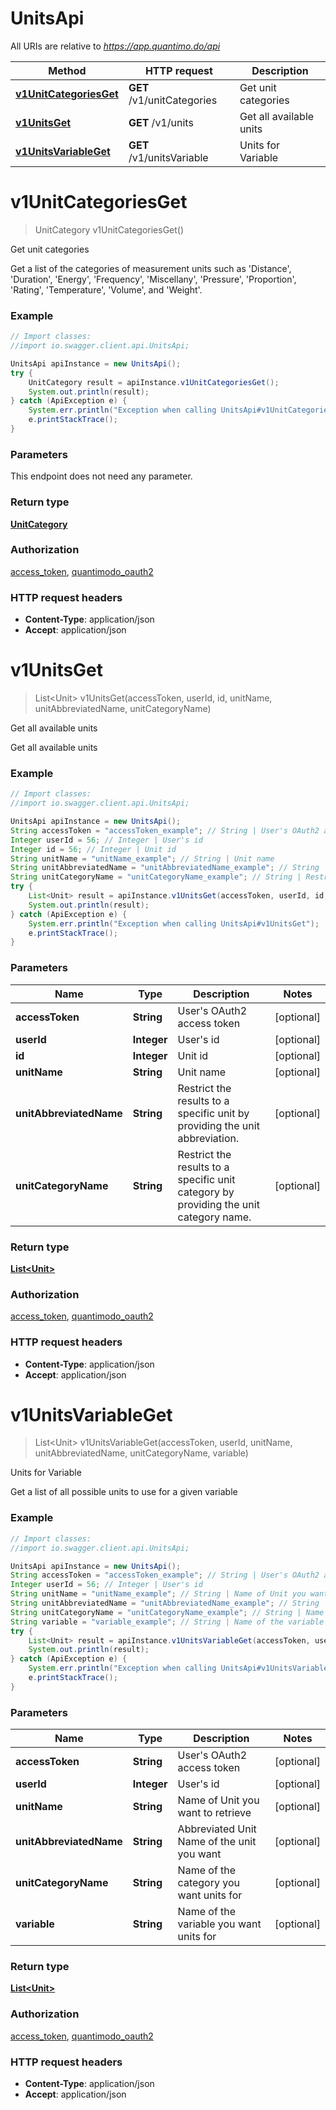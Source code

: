 # UnitsApi

All URIs are relative to *https://app.quantimo.do/api*

Method | HTTP request | Description
------------- | ------------- | -------------
[**v1UnitCategoriesGet**](UnitsApi.md#v1UnitCategoriesGet) | **GET** /v1/unitCategories | Get unit categories
[**v1UnitsGet**](UnitsApi.md#v1UnitsGet) | **GET** /v1/units | Get all available units
[**v1UnitsVariableGet**](UnitsApi.md#v1UnitsVariableGet) | **GET** /v1/unitsVariable | Units for Variable


<a name="v1UnitCategoriesGet"></a>
# **v1UnitCategoriesGet**
> UnitCategory v1UnitCategoriesGet()

Get unit categories

Get a list of the categories of measurement units such as &#39;Distance&#39;, &#39;Duration&#39;, &#39;Energy&#39;, &#39;Frequency&#39;, &#39;Miscellany&#39;, &#39;Pressure&#39;, &#39;Proportion&#39;, &#39;Rating&#39;, &#39;Temperature&#39;, &#39;Volume&#39;, and &#39;Weight&#39;.

### Example
```java
// Import classes:
//import io.swagger.client.api.UnitsApi;

UnitsApi apiInstance = new UnitsApi();
try {
    UnitCategory result = apiInstance.v1UnitCategoriesGet();
    System.out.println(result);
} catch (ApiException e) {
    System.err.println("Exception when calling UnitsApi#v1UnitCategoriesGet");
    e.printStackTrace();
}
```

### Parameters
This endpoint does not need any parameter.

### Return type

[**UnitCategory**](UnitCategory.md)

### Authorization

[access_token](../README.md#access_token), [quantimodo_oauth2](../README.md#quantimodo_oauth2)

### HTTP request headers

 - **Content-Type**: application/json
 - **Accept**: application/json

<a name="v1UnitsGet"></a>
# **v1UnitsGet**
> List&lt;Unit&gt; v1UnitsGet(accessToken, userId, id, unitName, unitAbbreviatedName, unitCategoryName)

Get all available units

Get all available units

### Example
```java
// Import classes:
//import io.swagger.client.api.UnitsApi;

UnitsApi apiInstance = new UnitsApi();
String accessToken = "accessToken_example"; // String | User's OAuth2 access token
Integer userId = 56; // Integer | User's id
Integer id = 56; // Integer | Unit id
String unitName = "unitName_example"; // String | Unit name
String unitAbbreviatedName = "unitAbbreviatedName_example"; // String | Restrict the results to a specific unit by providing the unit abbreviation.
String unitCategoryName = "unitCategoryName_example"; // String | Restrict the results to a specific unit category by providing the unit category name.
try {
    List<Unit> result = apiInstance.v1UnitsGet(accessToken, userId, id, unitName, unitAbbreviatedName, unitCategoryName);
    System.out.println(result);
} catch (ApiException e) {
    System.err.println("Exception when calling UnitsApi#v1UnitsGet");
    e.printStackTrace();
}
```

### Parameters

Name | Type | Description  | Notes
------------- | ------------- | ------------- | -------------
 **accessToken** | **String**| User&#39;s OAuth2 access token | [optional]
 **userId** | **Integer**| User&#39;s id | [optional]
 **id** | **Integer**| Unit id | [optional]
 **unitName** | **String**| Unit name | [optional]
 **unitAbbreviatedName** | **String**| Restrict the results to a specific unit by providing the unit abbreviation. | [optional]
 **unitCategoryName** | **String**| Restrict the results to a specific unit category by providing the unit category name. | [optional]

### Return type

[**List&lt;Unit&gt;**](Unit.md)

### Authorization

[access_token](../README.md#access_token), [quantimodo_oauth2](../README.md#quantimodo_oauth2)

### HTTP request headers

 - **Content-Type**: application/json
 - **Accept**: application/json

<a name="v1UnitsVariableGet"></a>
# **v1UnitsVariableGet**
> List&lt;Unit&gt; v1UnitsVariableGet(accessToken, userId, unitName, unitAbbreviatedName, unitCategoryName, variable)

Units for Variable

Get a list of all possible units to use for a given variable

### Example
```java
// Import classes:
//import io.swagger.client.api.UnitsApi;

UnitsApi apiInstance = new UnitsApi();
String accessToken = "accessToken_example"; // String | User's OAuth2 access token
Integer userId = 56; // Integer | User's id
String unitName = "unitName_example"; // String | Name of Unit you want to retrieve
String unitAbbreviatedName = "unitAbbreviatedName_example"; // String | Abbreviated Unit Name of the unit you want
String unitCategoryName = "unitCategoryName_example"; // String | Name of the category you want units for
String variable = "variable_example"; // String | Name of the variable you want units for
try {
    List<Unit> result = apiInstance.v1UnitsVariableGet(accessToken, userId, unitName, unitAbbreviatedName, unitCategoryName, variable);
    System.out.println(result);
} catch (ApiException e) {
    System.err.println("Exception when calling UnitsApi#v1UnitsVariableGet");
    e.printStackTrace();
}
```

### Parameters

Name | Type | Description  | Notes
------------- | ------------- | ------------- | -------------
 **accessToken** | **String**| User&#39;s OAuth2 access token | [optional]
 **userId** | **Integer**| User&#39;s id | [optional]
 **unitName** | **String**| Name of Unit you want to retrieve | [optional]
 **unitAbbreviatedName** | **String**| Abbreviated Unit Name of the unit you want | [optional]
 **unitCategoryName** | **String**| Name of the category you want units for | [optional]
 **variable** | **String**| Name of the variable you want units for | [optional]

### Return type

[**List&lt;Unit&gt;**](Unit.md)

### Authorization

[access_token](../README.md#access_token), [quantimodo_oauth2](../README.md#quantimodo_oauth2)

### HTTP request headers

 - **Content-Type**: application/json
 - **Accept**: application/json

